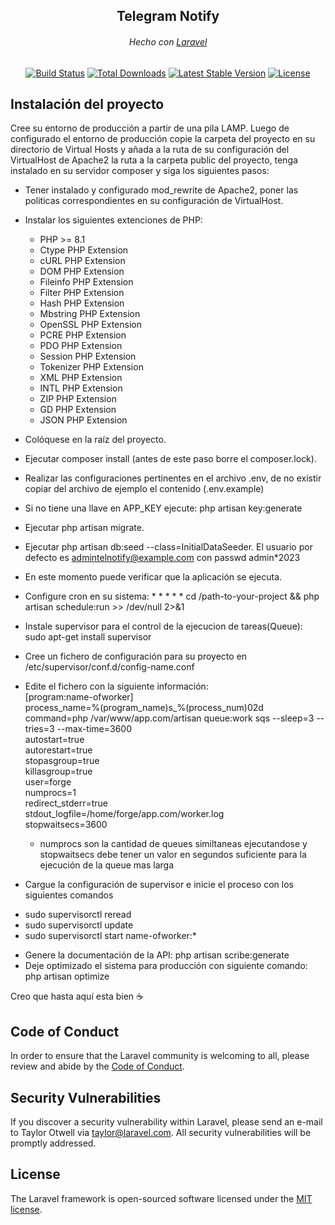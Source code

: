 <h2 align="center">Telegram Notify</h2>
<h6 align="center">Hecho con <a href="https://laravel.com" target="_blank">Laravel</a></h6>

<p align="center">
<a href="https://github.com/laravel/framework/actions"><img src="https://github.com/laravel/framework/workflows/tests/badge.svg" alt="Build Status"></a>
<a href="https://packagist.org/packages/laravel/framework"><img src="https://img.shields.io/packagist/dt/laravel/framework" alt="Total Downloads"></a>
<a href="https://packagist.org/packages/laravel/framework"><img src="https://img.shields.io/packagist/v/laravel/framework" alt="Latest Stable Version"></a>
<a href="https://packagist.org/packages/laravel/framework"><img src="https://img.shields.io/packagist/l/laravel/framework" alt="License"></a>
</p>

## Instalación del proyecto


Cree su entorno de producción a partir de una pila LAMP. Luego de configurado el entorno de producción copie la carpeta del proyecto en su directorio de Virtual Hosts y añada a la ruta de su configuración del VirtualHost de Apache2 la ruta a la carpeta public del proyecto, tenga instalado en su servidor composer y siga los siguientes pasos:
- Tener instalado y configurado mod_rewrite de Apache2, poner las politicas correspondientes en su configuración de VirtualHost.
- Instalar los siguientes extenciones de PHP:
  * PHP >= 8.1
  * Ctype PHP Extension
  * cURL PHP Extension
  * DOM PHP Extension
  * Fileinfo PHP Extension
  * Filter PHP Extension
  * Hash PHP Extension
  * Mbstring PHP Extension
  * OpenSSL PHP Extension
  * PCRE PHP Extension
  * PDO PHP Extension
  * Session PHP Extension
  * Tokenizer PHP Extension
  * XML PHP Extension
  * INTL PHP Extension
  * ZIP PHP Extension
  * GD PHP Extension
  * JSON PHP Extension      
- Colóquese en la raíz del proyecto.
- Ejecutar composer install (antes de este paso borre el composer.lock).
- Realizar las configuraciones pertinentes en el archivo .env, de no existir copiar del archivo de ejemplo el contenido (.env.example)
- Si no tiene una llave en APP_KEY ejecute: php artisan key:generate
- Ejecutar php artisan migrate.
- Ejecutar php artisan db:seed --class=InitialDataSeeder. El usuario por defecto es admintelnotify@example.com con passwd admin*2023
- En este momento puede verificar que la aplicación se ejecuta.
- Configure cron en su sistema: * * * * * cd /path-to-your-project && php artisan schedule:run >> /dev/null 2>&1
- Instale supervisor para el control de la ejecucion de tareas(Queue): sudo apt-get install supervisor
- Cree un fichero de configuración para su proyecto en /etc/supervisor/conf.d/config-name.conf
- Edite el fichero con la siguiente información:  
[program:name-ofworker]  
process_name=%(program_name)s_%(process_num)02d  
command=php /var/www/app.com/artisan queue:work sqs --sleep=3 --tries=3 --max-time=3600  
autostart=true  
autorestart=true  
stopasgroup=true  
killasgroup=true  
user=forge  
numprocs=1  
redirect_stderr=true  
stdout_logfile=/home/forge/app.com/worker.log  
stopwaitsecs=3600  
  * numprocs son la cantidad de queues similtaneas ejecutandose y stopwaitsecs debe tener un valor en segundos suficiente para la ejecución de la queue mas larga  

-  Cargue la configuración de supervisor e inicie el proceso con los siguientes comandos
  * sudo supervisorctl reread  
  * sudo supervisorctl update  
  * sudo supervisorctl start name-ofworker:*  
- Genere la documentación de la API: php artisan scribe:generate
- Deje optimizado el sistema para producción con siguiente comando: php artisan optimize  

Creo que hasta aquí esta bien ☕  

## Code of Conduct

In order to ensure that the Laravel community is welcoming to all, please review and abide by the [Code of Conduct](https://laravel.com/docs/contributions#code-of-conduct).

## Security Vulnerabilities

If you discover a security vulnerability within Laravel, please send an e-mail to Taylor Otwell via [taylor@laravel.com](mailto:taylor@laravel.com). All security vulnerabilities will be promptly addressed.

## License

The Laravel framework is open-sourced software licensed under the [MIT license](https://opensource.org/licenses/MIT).
